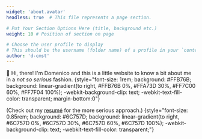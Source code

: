 ```yaml
---
widget: 'about.avatar'
headless: true  # This file represents a page section.

# Put Your Section Options Here (title, background etc.)
weight: 10 # Position of section on page

# Choose the user profile to display
# This should be the username (folder name) of a profile in your `content/authors/` folder.
author: 'd-cmst'
---
```

👋 Hi, there! I'm Domenico and this is a little website to know a bit about me in a _not so serious_ fashion. 
{style="font-size: 1rem; background: #FFB76B; background: linear-gradient(to right, #FFB76B 0%, #FFA73D 30%, #FF7C00 60%, #FF7F04 100%); -webkit-background-clip: text; -webkit-text-fill-color: transparent; margin-bottom:0"}

(Check out my [resumé](static/upload/dcmst_resume_en.pdf) for the more serious approach.)
{style="font-size: 0.85rem; background: #6C757D; background: linear-gradient(to right, #6C757D 0%, #6C757D 30%, #6C757D 60%, #6C757D 100%); -webkit-background-clip: text; -webkit-text-fill-color: transparent;"}

